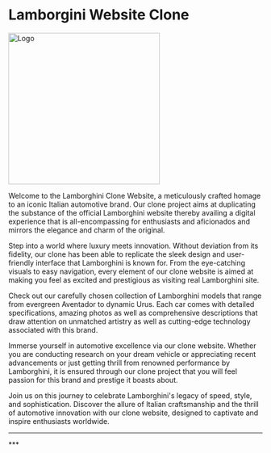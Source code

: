 # Lamborgini Website Clone
<p><img align="center" src="https://media0.giphy.com/media/FZdBRu4KAMEc9fK7ET/giphy.gif?cid=6c09b952ok0d2uxulzxryk9loodiju9953rtv04q9pfjcnfc&ep=v1_internal_gif_by_id&rid=giphy.gif&ct=s" alt="Logo" width="300px" /></p>

<p>
Welcome to the Lamborghini Clone Website, a meticulously crafted homage to an iconic Italian automotive brand. Our clone project aims at duplicating the substance of the official Lamborghini website thereby availing a digital experience that is all-encompassing for enthusiasts and aficionados and mirrors the elegance and charm of the original.

Step into a world where luxury meets innovation. Without deviation from its fidelity, our clone has been able to replicate the sleek design and user-friendly interface that Lamborghini is known for. From the eye-catching visuals to easy navigation, every element of our clone website is aimed at making you feel as excited and prestigious as visiting real Lamborghini site.

Check out our carefully chosen collection of Lamborghini models that range from evergreen Aventador to dynamic Urus. Each car comes with detailed specifications, amazing photos as well as comprehensive descriptions that draw attention on unmatched artistry as well as cutting-edge technology associated with this brand.

Immerse yourself in automotive excellence via our clone website. Whether you are conducting research on your dream vehicle or appreciating recent advancements or just getting thrill from renowned performance by Lamborghini, it is ensured through our clone project that you will feel passion for this brand and prestige it boasts about.

Join us on this journey to celebrate Lamborghini's legacy of speed, style, and sophistication. Discover the allure of Italian craftsmanship and the thrill of automotive innovation with our clone website, designed to captivate and inspire enthusiasts worldwide.
</p>

<hr>
***
